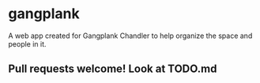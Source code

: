 # gangplank

A web app created for Gangplank Chandler to help organize the space and people in it.

## Pull requests welcome! Look at TODO.md
